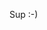 Sup :-)

<!---
stania-klegr/stania-klegr is a ✨ special ✨ repository because its `README.md` (this file) appears on your GitHub profile.
You can click the Preview link to take a look at your changes.
--->
